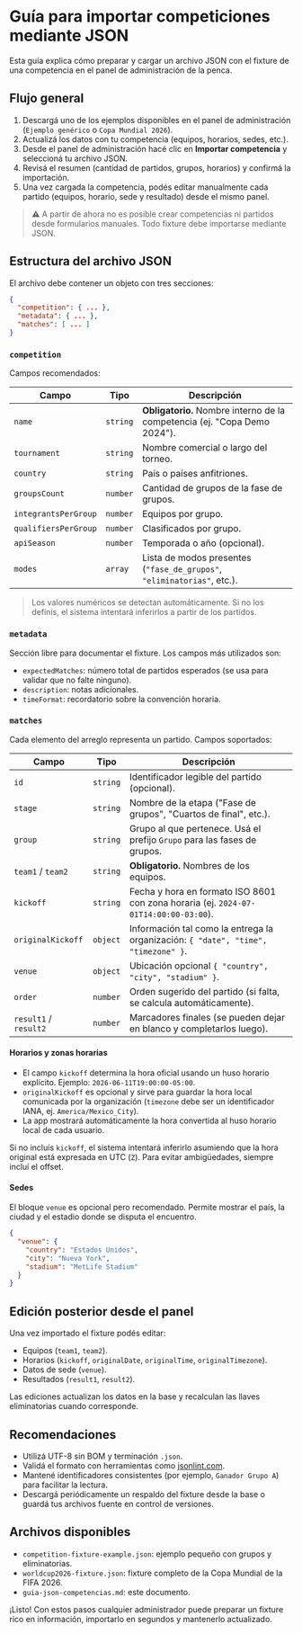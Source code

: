 # Guía para importar competiciones mediante JSON

Esta guía explica cómo preparar y cargar un archivo JSON con el fixture de una competencia en el panel de administración de la penca.

## Flujo general

1. Descargá uno de los ejemplos disponibles en el panel de administración (`Ejemplo genérico` o `Copa Mundial 2026`).
2. Actualizá los datos con tu competencia (equipos, horarios, sedes, etc.).
3. Desde el panel de administración hacé clic en **Importar competencia** y seleccioná tu archivo JSON.
4. Revisá el resumen (cantidad de partidos, grupos, horarios) y confirmá la importación.
5. Una vez cargada la competencia, podés editar manualmente cada partido (equipos, horario, sede y resultado) desde el mismo panel.

> ⚠️ A partir de ahora no es posible crear competencias ni partidos desde formularios manuales. Todo fixture debe importarse mediante JSON.

## Estructura del archivo JSON

El archivo debe contener un objeto con tres secciones:

```json
{
  "competition": { ... },
  "metadata": { ... },
  "matches": [ ... ]
}
```

### `competition`

Campos recomendados:

| Campo | Tipo | Descripción |
|-------|------|-------------|
| `name` | `string` | **Obligatorio.** Nombre interno de la competencia (ej. "Copa Demo 2024"). |
| `tournament` | `string` | Nombre comercial o largo del torneo. |
| `country` | `string` | País o países anfitriones. |
| `groupsCount` | `number` | Cantidad de grupos de la fase de grupos. |
| `integrantsPerGroup` | `number` | Equipos por grupo. |
| `qualifiersPerGroup` | `number` | Clasificados por grupo. |
| `apiSeason` | `number` | Temporada o año (opcional). |
| `modes` | `array` | Lista de modos presentes (`"fase_de_grupos"`, `"eliminatorias"`, etc.). |

> Los valores numéricos se detectan automáticamente. Si no los definís, el sistema intentará inferirlos a partir de los partidos.

### `metadata`

Sección libre para documentar el fixture. Los campos más utilizados son:

- `expectedMatches`: número total de partidos esperados (se usa para validar que no falte ninguno).
- `description`: notas adicionales.
- `timeFormat`: recordatorio sobre la convención horaria.

### `matches`

Cada elemento del arreglo representa un partido. Campos soportados:

| Campo | Tipo | Descripción |
|-------|------|-------------|
| `id` | `string` | Identificador legible del partido (opcional). |
| `stage` | `string` | Nombre de la etapa ("Fase de grupos", "Cuartos de final", etc.). |
| `group` | `string` | Grupo al que pertenece. Usá el prefijo `Grupo` para las fases de grupos. |
| `team1` / `team2` | `string` | **Obligatorio.** Nombres de los equipos. |
| `kickoff` | `string` | Fecha y hora en formato ISO 8601 con zona horaria (ej. `2024-07-01T14:00:00-03:00`). |
| `originalKickoff` | `object` | Información tal como la entrega la organización: `{ "date", "time", "timezone" }`. |
| `venue` | `object` | Ubicación opcional `{ "country", "city", "stadium" }`. |
| `order` | `number` | Orden sugerido del partido (si falta, se calcula automáticamente). |
| `result1` / `result2` | `number` | Marcadores finales (se pueden dejar en blanco y completarlos luego). |

#### Horarios y zonas horarias

- El campo `kickoff` determina la hora oficial usando un huso horario explícito. Ejemplo: `2026-06-11T19:00:00-05:00`.
- `originalKickoff` es opcional y sirve para guardar la hora local comunicada por la organización (`timezone` debe ser un identificador IANA, ej. `America/Mexico_City`).
- La app mostrará automáticamente la hora convertida al huso horario local de cada usuario.

Si no incluís `kickoff`, el sistema intentará inferirlo asumiendo que la hora original está expresada en UTC (`Z`). Para evitar ambigüedades, siempre incluí el offset.

#### Sedes

El bloque `venue` es opcional pero recomendado. Permite mostrar el país, la ciudad y el estadio donde se disputa el encuentro.

```json
{
  "venue": {
    "country": "Estados Unidos",
    "city": "Nueva York",
    "stadium": "MetLife Stadium"
  }
}
```

## Edición posterior desde el panel

Una vez importado el fixture podés editar:

- Equipos (`team1`, `team2`).
- Horarios (`kickoff`, `originalDate`, `originalTime`, `originalTimezone`).
- Datos de sede (`venue`).
- Resultados (`result1`, `result2`).

Las ediciones actualizan los datos en la base y recalculan las llaves eliminatorias cuando corresponde.

## Recomendaciones

- Utilizá UTF-8 sin BOM y terminación `.json`.
- Validá el formato con herramientas como [jsonlint.com](https://jsonlint.com/).
- Mantené identificadores consistentes (por ejemplo, `Ganador Grupo A`) para facilitar la lectura.
- Descargá periódicamente un respaldo del fixture desde la base o guardá tus archivos fuente en control de versiones.

## Archivos disponibles

- `competition-fixture-example.json`: ejemplo pequeño con grupos y eliminatorias.
- `worldcup2026-fixture.json`: fixture completo de la Copa Mundial de la FIFA 2026.
- `guia-json-competencias.md`: este documento.

¡Listo! Con estos pasos cualquier administrador puede preparar un fixture rico en información, importarlo en segundos y mantenerlo actualizado.
